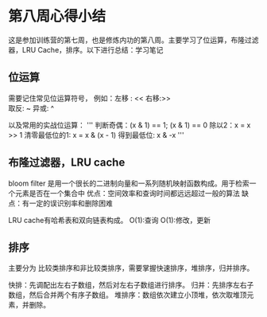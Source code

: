 # 第八周心得小结

这是参加训练营的第七周，也是修炼内功的第八周。主要学习了位运算，布隆过滤器，LRU Cache，排序。以下进行总结：学习笔记

## 位运算
需要记住常见位运算符号，
例如：左移 : << 右移:>>    
     取反: ~   异或: ^

以及常用的实战位运算：
'''
判断奇偶：(x & 1) == 1; (x & 1) == 0
除以2：x = x >> 1
清零最低位的1: x = x & (x - 1)
得到最低位: x & -x 
'''

## 布隆过滤器，LRU cache

bloom filter 是用一个很长的二进制向量和一系列随机映射函数构成。用于检索一个元素是否在一个集合中
优点：空间效率和查询时间都远远超过一般的算法
缺点：有一定的误识别率和删除困难

LRU cache有哈希表和双向链表构成。
O(1):查询  O(1):修改，更新

## 排序
主要分为 比较类排序和非比较类排序，需要掌握快速排序，堆排序，归并排序。

快排：先调配出左右子数组，然后对左右子数组进行排序。
归并：先排序左右子数组，然后合并两个有序子数组。
堆排序：数组依次建立小顶堆，依次取堆顶元素，并删除。






